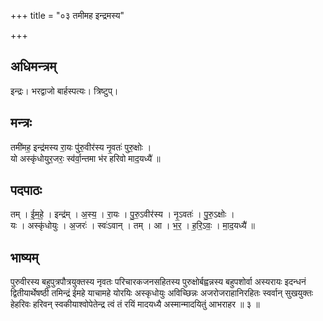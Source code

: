 +++
title = "०३ तमीमह इन्द्रमस्य"

+++
## अधिमन्त्रम्
इन्द्रः। भरद्वाजो बार्हस्पत्यः। त्रिष्टुप्।

## मन्त्रः
तमी॑मह॒ इन्द्र॑मस्य रा॒यः पु॑रु॒वीर॑स्य नृ॒वतः॑ पुरु॒क्षोः ।  
यो अस्कृ॑धोयुर॒जरः॒ स्व॑र्वा॒न्तमा भ॑र हरिवो माद॒यध्यै॑ ॥

## पदपाठः
तम् । ई॒म॒हे॒ । इन्द्र॑म् । अ॒स्य॒ । रा॒यः । पु॒रु॒ऽवीर॑स्य । नृ॒ऽवतः॑ । पु॒रु॒ऽक्षोः ।  
यः । अस्कृ॑धोयुः । अ॒जरः॑ । स्वः॑ऽवान् । तम् । आ । भ॒र॒ । ह॒रि॒ऽवः॒ । मा॒द॒यध्यै॑ ॥

## भाष्यम्
पुरुवीरस्य बहुपुत्रपौत्रयुक्तस्य नृवतः परिचारकजनसहितस्य पुरुक्षोर्बह्वन्नस्य बहुपशोर्वा अस्यरायः इदन्धनं द्वितीयार्थेषष्ठी तमिन्द्रं ईमहे याचामहे योरयिः अस्कृधोयुः अविच्छिन्नः अजरोजराहानिरहितः स्वर्वान् सुखयुक्तः हेहरिवः हरिवन् स्वकीयाश्वोपेतेन्द्र त्वं तं रयिं मादयध्यै अस्मान्मादयितुं आभराहर ॥ ३ ॥